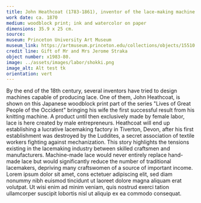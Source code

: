 ```yaml
---
title: John Heathcoat (1783-1861), inventor of the lace-making machine
work date: ca. 1870 
medium: woodblock print; ink and watercolor on paper
dimensions: 35.9 x 25 cm. 
source: 
museum: Princeton University Art Museum 
museum_link: https://artmuseum.princeton.edu/collections/objects/15510
credit line: Gift of Mr and Mrs Jerome Straka
object number: x1983-80.
image: ../assets/images/labor/shokki.png
image_alt: Alt test tk
orientation: vert
---
```


By the end of the 18th century, several inventors have tried to design machines capable of producing lace. One of them, John Heathcoat, is shown on this Japanese woodblock print part of the series "Lives of Great People of the Occident" bringing his wife the first successful result from his knitting machine. A product until then exclusively made by female labor, lace is here created by male entrepreneurs. Heathcoat will end up establishing a lucrative lacemaking factory in Tiverton, Devon, after his first establishment was destroyed by the Luddites, a secret association of textile workers fighting against mechanization. This story highlights the tensions existing in the lacemaking industry between skilled craftsmen and manufacturers. Machine-made lace would never entirely replace hand-made lace but would significantly reduce the number of traditional lacemakers, depriving many craftswomen of a source of important income.   
Lorem ipsum dolor sit amet, cons ectetuer adipiscing elit, sed diam nonummy nibh euismod tincidunt ut laoreet dolore magna aliquam erat volutpat. Ut wisi enim ad minim veniam, quis nostrud exerci tation ullamcorper suscipit lobortis nisl ut aliquip ex ea commodo consequat.
